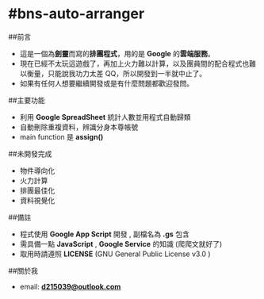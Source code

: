 #bns-auto-arranger
===
##前言
-	這是一個為**劍靈**而寫的**排團程式**，用的是 **Google** 的**雲端服務**。
-	現在已經不太玩這遊戲了，再加上火力難以計算，以及團員間的配合程式也難以衡量，只能說我功力太差 QQ，所以開發到一半就中止了。
-	如果有任何人想要繼續開發或是有什麼問題都歡迎發問。

##主要功能
-	利用 **Google SpreadSheet** 統計人數並用程式自動歸類
-	自動刪除重複資料，辨識分身本尊帳號
-	main function 是 **assign()**

##未開發完成
-	物件導向化
-	火力計算
-	排團最佳化
-	資料視覺化

##備註
-	程式使用 **Google App Script** 開發 , 副檔名為 **.gs** 包含
-	需具備一點 **JavaScript** , **Google Service** 的知識 (爬爬文就好了)
-	取用時請遵照 **LICENSE** (GNU General Public License v3.0	)
 
##關於我
-	email: **d215039@outlook.com**